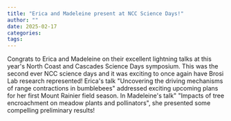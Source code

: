 ```yaml
---
title: "Erica and Madeleine present at NCC Science Days!"
author: ""
date: 2025-02-17
categories:
tags: 
---
```

Congrats to Erica and Madeleine on their excellent lightning talks at this year's North Coast and Cascades Science Days symposium. This was the second ever NCC science days and it was exciting to once again have Brosi Lab research represented! Erica's talk "Uncovering the driving mechanisms of range contractions in bumblebees" addressed exciting upcoming plans for her first Mount Rainier field season. In Madeleine's talk" "Impacts of tree encroachment on meadow plants and pollinators", she presented some compelling preliminary results!  